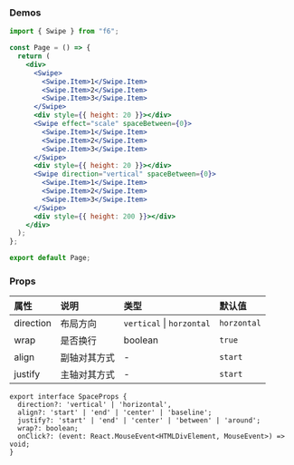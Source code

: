 <div class="block-panel"><h3>Demos</h3>

```jsx
import { Swipe } from "f6";

const Page = () => {
  return (
    <div>
      <Swipe>
        <Swipe.Item>1</Swipe.Item>
        <Swipe.Item>2</Swipe.Item>
        <Swipe.Item>3</Swipe.Item>
      </Swipe>
      <div style={{ height: 20 }}></div>
      <Swipe effect="scale" spaceBetween={0}>
        <Swipe.Item>1</Swipe.Item>
        <Swipe.Item>2</Swipe.Item>
        <Swipe.Item>3</Swipe.Item>
      </Swipe>
      <div style={{ height: 20 }}></div>
      <Swipe direction="vertical" spaceBetween={0}>
        <Swipe.Item>1</Swipe.Item>
        <Swipe.Item>2</Swipe.Item>
        <Swipe.Item>3</Swipe.Item>
      </Swipe>
      <div style={{ height: 200 }}></div>
    </div>
  );
};

export default Page;
```
</div>

### Props

| 属性 | 说明 | 类型 | 默认值 |
| :-  | :- | :- | :- |
| direction | 布局方向 | `vertical` \| `horzontal` | `horzontal` |
| wrap | 是否换行 | boolean | `true` |
| align | 副轴对其方式 | - | `start` |
| justify | 主轴对其方式 | - | `start` |

```tsx
export interface SpaceProps {
  direction?: 'vertical' | 'horizontal',
  align?: 'start' | 'end' | 'center' | 'baseline';
  justify?: 'start' | 'end' | 'center' | 'between' | 'around';
  wrap?: boolean;
  onClick?: (event: React.MouseEvent<HTMLDivElement, MouseEvent>) => void;
}
```